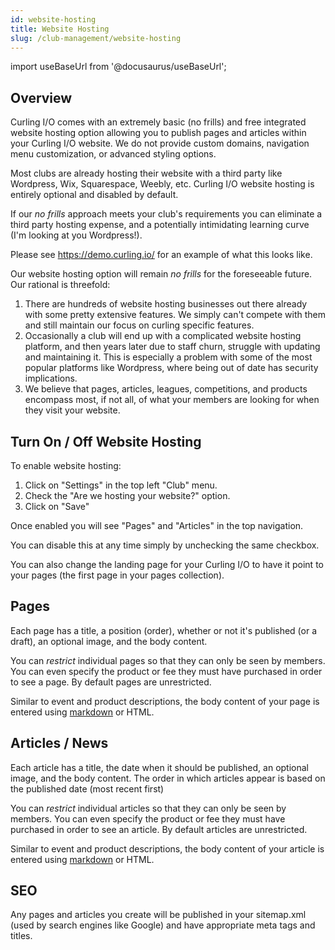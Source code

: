 ```yaml
---
id: website-hosting
title: Website Hosting
slug: /club-management/website-hosting
---
```

import useBaseUrl from '@docusaurus/useBaseUrl';

## Overview

Curling I/O comes with an extremely basic (no frills) and free integrated website hosting option allowing you to publish pages and articles within your Curling I/O website.
We do not provide custom domains, navigation menu customization, or advanced styling options.

Most clubs are already hosting their website with a third party like Wordpress, Wix, Squarespace, Weebly, etc. Curling I/O website hosting is entirely optional and disabled by default.

If our *no frills* approach meets your club's requirements you can eliminate a third party hosting expense, and a potentially intimidating learning curve (I'm looking at you Wordpress!).

Please see https://demo.curling.io/ for an example of what this looks like.

Our website hosting option will remain *no frills* for the foreseeable future. Our rational is threefold:

1. There are hundreds of website hosting businesses out there already with some pretty extensive features. We simply can't compete with them and still maintain our focus on curling specific features.
2. Occasionally a club will end up with a complicated website hosting platform, and then years later due to staff churn, struggle with updating and maintaining it. This is especially a problem with some of the most popular platforms like Wordpress, where being out of date has security implications.
3. We believe that pages, articles, leagues, competitions, and products encompass most, if not all, of what your members are looking for when they visit your website.


## Turn On / Off Website Hosting

To enable website hosting:

1. Click on "Settings" in the top left "Club" menu.
2. Check the "Are we hosting your website?" option.
3. Click on "Save"

Once enabled you will see "Pages" and "Articles" in the top navigation.

You can disable this at any time simply by unchecking the same checkbox.

You can also change the landing page for your Curling I/O to have it point to your pages (the first page in your pages collection).

## Pages

Each page has a title, a position (order), whether or not it's published (or a draft), an optional image, and the body content.

You can *restrict* individual pages so that they can only be seen by members. You can even specify the product or fee they must have purchased in order to see a page.
By default pages are unrestricted.

Similar to event and product descriptions, the body content of your page is entered using [markdown](http://chibicode.github.io/markdown-toolbar-cheatsheet/) or HTML.


## Articles / News

Each article has a title, the date when it should be published, an optional image, and the body content.
The order in which articles appear is based on the published date (most recent first)

You can *restrict* individual articles so that they can only be seen by members. You can even specify the product or fee they must have purchased in order to see an article.
By default articles are unrestricted.

Similar to event and product descriptions, the body content of your article is entered using [markdown](http://chibicode.github.io/markdown-toolbar-cheatsheet/) or HTML.

## SEO

Any pages and articles you create will be published in your sitemap.xml (used by search engines like Google) and have appropriate meta tags and titles.
